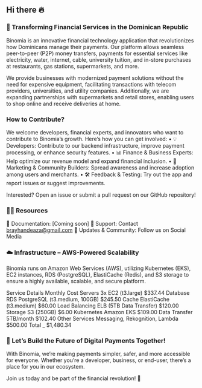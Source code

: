 ## Hi there 🔥

### 🚀 Transforming Financial Services in the Dominican Republic

Binomia is an innovative financial technology application that revolutionizes how Dominicans manage their payments. Our platform allows seamless peer-to-peer (P2P) money transfers, payments for essential services like electricity, water, internet, cable, university tuition, and in-store purchases at restaurants, gas stations, supermarkets, and more.

We provide businesses with modernized payment solutions without the need for expensive equipment, facilitating transactions with telecom providers, universities, and utility companies. Additionally, we are expanding partnerships with supermarkets and retail stores, enabling users to shop online and receive deliveries at home.

### How to Contribute?

We welcome developers, financial experts, and innovators who want to contribute to Binomia’s growth. Here’s how you can get involved:
	•	💡 Developers: Contribute to our backend infrastructure, improve payment processing, or enhance security features.
	•	📊 Finance & Business Experts: Help optimize our revenue model and expand financial inclusion.
	•	📢 Marketing & Community Builders: Spread awareness and increase adoption among users and merchants.
	•	🛠 Feedback & Testing: Try out the app and report issues or suggest improvements.

Interested? Open an issue or submit a pull request on our GitHub repository!

### 👩‍💻 Resources

📖 Documentation: [Coming soon]
📩 Support: Contact brayhandeaza@gmail.com
📢 Updates & Community: Follow us on Social Media

### ☁️ Infrastructure – AWS-Powered Scalability

Binomia runs on Amazon Web Services (AWS), utilizing Kubernetes (EKS), EC2 instances, RDS (PostgreSQL), ElastiCache (Redis), and S3 storage to ensure a highly available, scalable, and secure platform.

Service	Details	Monthly Cost
Servers	3x EC2 (t3.large)	$337.44
Database	RDS PostgreSQL (t3.medium, 100GB)	$245.50
Cache	ElastiCache (t3.medium)	$60.00
Load Balancing	ELB (5TB Data Transfer)	$120.00
Storage	S3 (250GB)	$6.00
Kubernetes	Amazon EKS	$109.00
Data Transfer	5TB/month	$102.40
Other Services	Messaging, Rekognition, Lambda	$500.00
Total	_	$1,480.34

### 🧙 Let’s Build the Future of Digital Payments Together!

With Binomia, we’re making payments simpler, safer, and more accessible for everyone. Whether you’re a developer, business, or end-user, there’s a place for you in our ecosystem.

Join us today and be part of the financial revolution! 🚀

